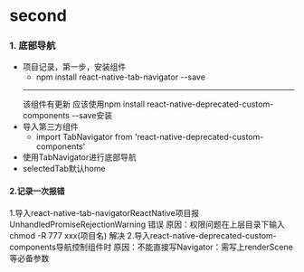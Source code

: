 # second

### 1. 底部导航

* 项目记录，第一步，安装组件 
  - npm install react-native-tab-navigator --save
  * * *
  该组件有更新
  应该使用npm install react-native-deprecated-custom-components --save安装
* 导入第三方组件 
  - import TabNavigator from 'react-native-deprecated-custom-components'
* 使用TabNavigator进行底部导航
* selectedTab默认home
#### 2.记录一次报错
1.导入react-native-tab-navigatorReactNative项目报UnhandledPromiseRejectionWarning 错误
原因：权限问题在上层目录下输入chmod -R 777 xxx(项目名) 解决
2.导入react-native-deprecated-custom-components导航控制组件时
原因：不能直接写Navigator：需写上renderScene等必备参数

